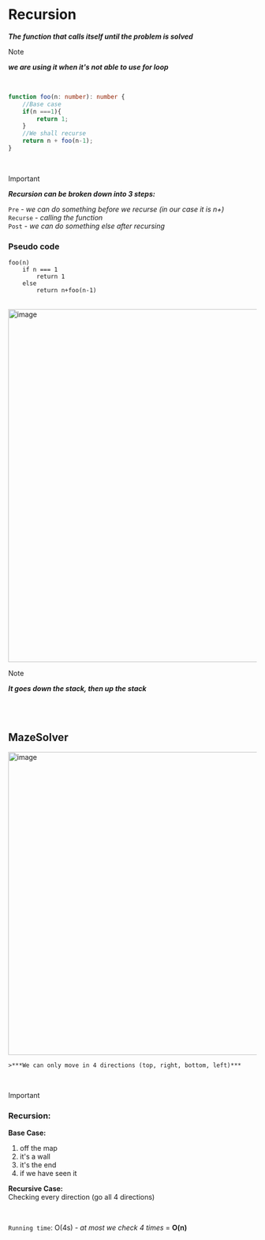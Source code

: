 # Recursion

***The function that calls itself until the problem is solved***

>[!NOTE]
>***we are using it when it's not able to use for loop***

<br />

```typescript
function foo(n: number): number {
    //Base case
    if(n ===1){
        return 1;
    }
    //We shall recurse
    return n + foo(n-1);
}
```

<br />

>[!IMPORTANT]
>***Recursion can be broken down into 3 steps:***
>
>`Pre` - *we can do something before we recurse (in our case it is n+)*
><br />
>`Recurse` - *calling the function*
><br />
>`Post` - *we can do something else after recursing*


### Pseudo code
```
foo(n)
    if n === 1
        return 1
    else
        return n+foo(n-1)
```

<br />

<img width="715" alt="image" src="https://github.com/mbrezov/The-Last-Algorithms-Course-Youll-Need-notes/assets/127137480/381a7c4a-65ea-432b-95f9-8e839883a532">

>[!NOTE]
>***It goes down the stack, then up the stack***

<br />
<br />

## MazeSolver

<img width="614" alt="image" src="https://github.com/mbrezov/The-Last-Algorithms-Course-Youll-Need-notes/assets/127137480/a7de73ed-0943-42c7-b9d4-d5f348b9308a">

```
>***We can only move in 4 directions (top, right, bottom, left)***
```

<br />

>[!IMPORTANT]
>### Recursion:
>
>**Base Case:**
><br/>
>1. off the map
>2. it's a wall
>3. it's the end
>4. if we have seen it
>
>**Recursive Case:**
><br/>
>Checking every direction (go all 4 directions)

<br />

`Running time`: O(4s) - *at most we check 4 times* = **O(n)**
